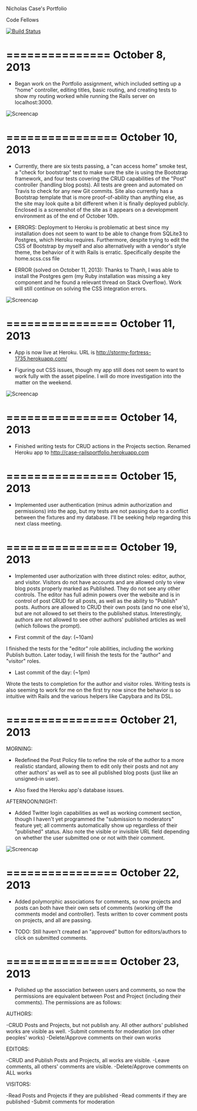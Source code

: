 Nicholas Case's Portfolio

Code Fellows

[![Build Status](https://travis-ci.org/SupahNickie/RailsPortfolio.png?branch=master)](https://travis-ci.org/SupahNickie/RailsPortfolio)

===============
October 8, 2013
===============


- Began work on the Portfolio assignment, which included setting up a "home" controller, editing titles, basic routing, and creating tests to show my routing worked while running the Rails server on localhost:3000.

![Screencap](/public/images/screenshot.png "Screencap of Test Passing")

================
October 10, 2013
================


- Currently, there are six tests passing, a "can access home" smoke test, a "check for bootstrap" test to make sure the site is using the Bootstrap framework, and four tests covering the CRUD capabilities of the "Post" controller (handling blog posts). All tests are green and automated on Travis to check for any new Git commits. Site also currently has a Bootstrap template that is more proof-of-ability than anything else, as the site may look quite a bit different when it is finally deployed publicly. Enclosed is a screenshot of the site as it appears on a development environment as of the end of October 10th.

- ERRORS: Deployment to Heroku is problematic at best since my installation does not seem to want to be able to change from SQLite3 to Postgres, which Heroku requires. Furthermore, despite trying to edit the CSS of Bootstrap by myself and also alternatively with a vendor's style theme, the behavior of it with Rails is erratic. Specifically despite the home.scss.css file

- ERROR (solved on October 11, 2013): Thanks to Thanh, I was able to install the Postgres gem (my Ruby installation was missing a key component and he found a relevant thread on Stack Overflow). Work will still continue on solving the CSS integration errors.

![Screencap](/public/images/screenshot2.png "Screencap of basic Bootstrap site")

================
October 11, 2013
================


- App is now live at Heroku. URL is http://stormy-fortress-1735.herokuapp.com/

- Figuring out CSS issues, though my app still does not seem to want to work fully with the asset pipeline. I will do more investigation into the matter on the weekend.

![Screencap](/public/images/screenshot3.png "Screencap of Bootstrap Blog page with new CSS theme")

================
October 14, 2013
================


- Finished writing tests for CRUD actions in the Projects section. Renamed Heroku app to http://case-railsportfolio.herokuapp.com

================
October 15, 2013
================


- Implemented user authentication (minus admin authorization and permissions) into the app, but my tests are not passing due to a conflict between the fixtures and my database. I'll be seeking help regarding this next class meeting.

================
October 19, 2013
================


- Implemented user authorization with three distinct roles: editor, author, and visitor. Visitors do not have accounts and are allowed only to view blog posts properly marked as Published. They do not see any other controls. The editor has full admin powers over the website and is in control of post CRUD for all posts, as well as the ability to "Publish" posts. Authors are allowed to CRUD their own posts (and no one else's), but are not allowed to set theirs to the published status. Interestingly, authors are not allowed to see other authors' published articles as well (which follows the prompt).

- First commit of the day: (~10am)

I finished the tests for the "editor" role abilities, including the working Publish button. Later today, I will finish the tests for the "author" and "visitor" roles.

- Last commit of the day: (~1pm)

Wrote the tests to completion for the author and visitor roles. Writing tests is also seeming to work for me on the first try now since the behavior is so intuitive with Rails and the various helpers like Capybara and its DSL.

================
October 21, 2013
================


MORNING:

- Redefined the Post Policy file to refine the role of the author to a more realistic standard, allowing them to edit only their posts and not any other authors' as well as to see all published blog posts (just like an unsigned-in user).

- Also fixed the Heroku app's database issues.

AFTERNOON/NIGHT:

- Added Twitter login capabilities as well as working comment section, though I haven't yet programmed the "submission to moderators" feature yet; all comments automatically show up regardless of their "published" status. Also note the visible or invisible URL field depending on whether the user submitted one or not with their comment.

![Screencap](/public/images/screenshot4.png "Screencap of working comment section")

================
October 22, 2013
================


- Added polymorphic associations for comments, so now projects and posts can both have their own sets of comments (working off the comments model and controller). Tests written to cover comment posts on projects, and all are passing.

- TODO: Still haven't created an "approved" button for editors/authors to click on submitted comments.

================
October 23, 2013
================


- Polished up the association between users and comments, so now the permissions are equivalent between Post and Project (including their comments). The permissions are as follows:

AUTHORS:

-CRUD Posts and Projects, but not publish any. All other authors' published works are visible as well.
-Submit comments for moderation (on other peoples' works)
-Delete/Approve comments on their own works

EDITORS:

-CRUD and Publish Posts and Projects, all works are visible.
-Leave comments, all others' comments are visible.
-Delete/Approve comments on ALL works

VISITORS:

-Read Posts and Projects if they are published
-Read comments if they are published
-Submit comments for moderation
